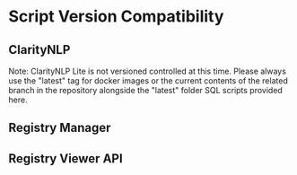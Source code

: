 # Script Version Compatibility

## ClarityNLP
Note: ClarityNLP Lite is not versioned controlled at this time. Please always use the "latest" tag for docker images or the current contents of the related branch in the repository alongside the "latest" folder SQL scripts provided here.

## Registry Manager

## Registry Viewer API